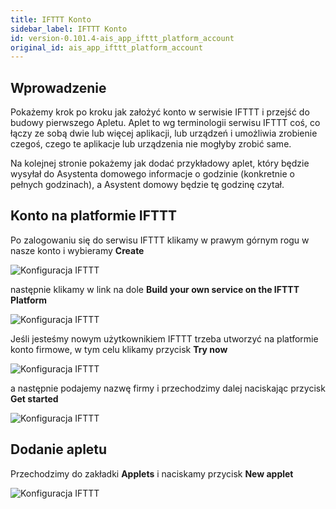 ```yaml
---
title: IFTTT Konto
sidebar_label: IFTTT Konto
id: version-0.101.4-ais_app_ifttt_platform_account
original_id: ais_app_ifttt_platform_account
---
```



## Wprowadzenie

Pokażemy krok po kroku jak założyć konto w serwisie IFTTT i przejść do budowy pierwszego Apletu. Aplet to wg terminologii serwisu IFTTT coś, co łączy ze sobą dwie lub więcej aplikacji, lub urządzeń i umożliwia zrobienie czegoś, czego te aplikacje lub urządzenia nie mogłyby zrobić same.

Na kolejnej stronie pokażemy jak dodać przykładowy aplet, który będzie wysyłał do Asystenta domowego informacje o godzinie (konkretnie o pełnych godzinach), a Asystent domowy będzie tę godzinę czytał.

## Konto na platformie IFTTT

Po zalogowaniu się do serwisu IFTTT klikamy w prawym górnym rogu w nasze konto i wybieramy **Create**

![Konfiguracja IFTTT](/AIS-docs/img/en/frontend/example_ifttt_4.png)

następnie klikamy w link na dole **Build your own service on the IFTTT Platform**

![Konfiguracja IFTTT](/AIS-docs/img/en/frontend/example_ifttt_5.png)

Jeśli jesteśmy nowym użytkownikiem IFTTT trzeba utworzyć na platformie konto firmowe, w tym celu klikamy przycisk **Try now**

![Konfiguracja IFTTT](/AIS-docs/img/en/frontend/example_ifttt_6.png)

a następnie podajemy nazwę firmy i przechodzimy dalej naciskając przycisk **Get started**

![Konfiguracja IFTTT](/AIS-docs/img/en/frontend/example_ifttt_7.png)

## Dodanie apletu

Przechodzimy do zakładki **Applets** i naciskamy przycisk **New applet**

![Konfiguracja IFTTT](/AIS-docs/img/en/frontend/example_ifttt_9.png)
